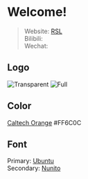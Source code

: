 # Welcome!

> Website: [RSL](http://jszy.whu.edu.cn/yang_li/en/zdylm/1403615/list/index.htm)   
> Bilibili:    
> Wechat:   

## Logo 

![Transparent](https://github.com/henryzhouisme/TeacherpageGarage/blob/main/logo/LogoSmall.png?raw=true#pic_center)
![Full](https://github.com/henryzhouisme/TeacherpageGarage/blob/main/logo/LogoFullSmall.png?raw=true#pic_center)

## Color

[Caltech Orange](https://www.color-hex.com/color/ff6c0c) #FF6C0C

## Font

Primary: [Ubuntu](https://fonts.google.com/specimen/Ubuntu?query=Ubuntu)   
Secondary: [Nunito](https://fonts.google.com/specimen/Nunito)
